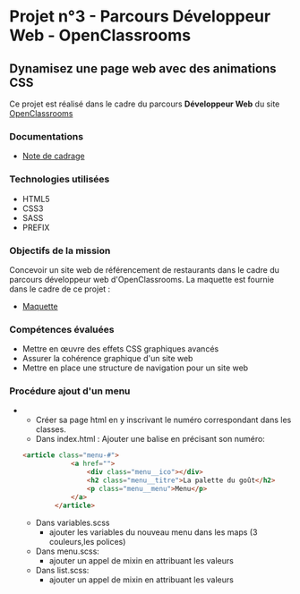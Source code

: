# Projet n°3 - Parcours Développeur Web - OpenClassrooms
## Dynamisez une page web avec des animations CSS

Ce projet est réalisé dans le cadre du parcours **Développeur Web** du site [OpenClassrooms](https://openclassrooms.com/ "OpenClassrooms")

### Documentations
* [Note de cadrage](docs/brief.pdf)

### Technologies utilisées
* HTML5
* CSS3
* SASS
* PREFIX

### Objectifs de la mission
Concevoir un site web de référencement de restaurants dans le cadre du parcours développeur web d'OpenClassrooms.
La maquette est fournie dans le cadre de ce projet : 
* [Maquette](docs/maquette)

### Compétences évaluées
* Mettre en œuvre des effets CSS graphiques avancés
* Assurer la cohérence graphique d'un site web
* Mettre en place une structure de navigation pour un site web

### Procédure ajout d'un menu
- 
    - Créer sa page html en y inscrivant le numéro correspondant dans les classes.
    - Dans index.html : Ajouter une balise en précisant son numéro:
    
    ```html
    <article class="menu-#">
                <a href="">
                    <div class="menu__ico"></div>
                    <h2 class="menu__titre">La palette du goût</h2>
                    <p class="menu__menu">Menu</p>
                </a>
            </article>
    ```
    - Dans variables.scss
        - ajouter les variables du nouveau menu dans les maps (3 couleurs,les polices)
    - Dans menu.scss:
        - ajouter un appel de mixin en attribuant les valeurs
     - Dans list.scss:
        - ajouter un appel de mixin en attribuant les valeurs
